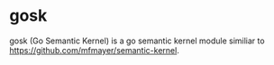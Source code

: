 # gosk
gosk (Go Semantic Kernel) is a go semantic kernel module similiar to https://github.com/mfmayer/semantic-kernel.
